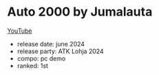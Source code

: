 # Auto 2000 by Jumalauta

[YouTube](https://www.youtube.com/watch?v=PTynfoqg6sQ)

- release date: june 2024
- release party: ATK Lohja 2024
- compo: pc demo
- ranked: 1st
